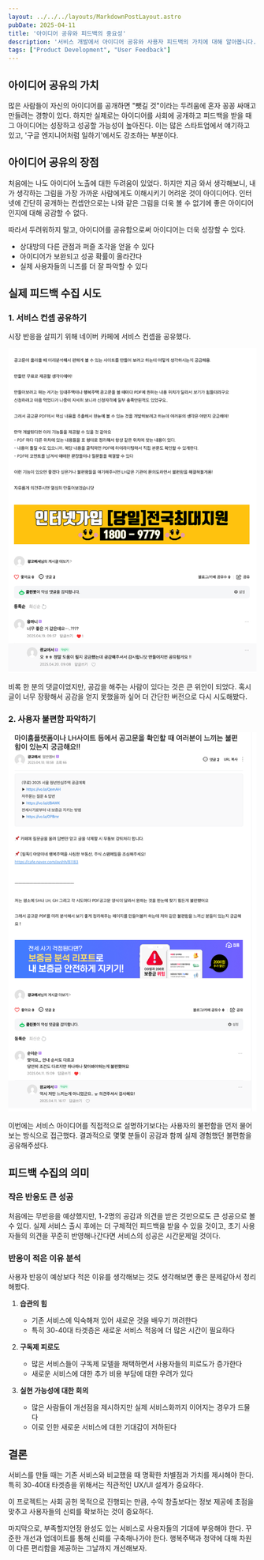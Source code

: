 ```yaml
---
layout: ../../../layouts/MarkdownPostLayout.astro
pubDate: 2025-04-11
title: '아이디어 공유와 피드백의 중요성'
description: '서비스 개발에서 아이디어 공유와 사용자 피드백의 가치에 대해 알아봅니다.'
tags: ["Product Development", "User Feedback"]
---
```


## 아이디어 공유의 가치

많은 사람들이 자신의 아이디어를 공개하면 "뺏길 것"이라는 두려움에 혼자 꽁꽁 싸매고 만들려는 경향이 있다. 하지만 실제로는 아이디어를 사회에 공개하고 피드백을 받을 때 그 아이디어는 성장하고 성공할 가능성이 높아진다. 이는 많은 스타트업에서 얘기하고 있고, '구글 엔지니어처럼 일하기'에서도 강조하는 부분이다.

## 아이디어 공유의 장점

처음에는 나도 아이디어 노출에 대한 두려움이 있었다. 하지만 지금 와서 생각해보니, 내가 생각하는 그림을 가장 가까운 사람에게도 이해시키기 어려운 것이 아이디어다. 인터넷에 간단히 공개하는 컨셉안으로는 나와 같은 그림을 더욱 볼 수 없기에 좋은 아이디어인지에 대해 공감할 수 없다.

따라서 두려워하지 말고, 아이디어를 공유함으로써 아이디어는 더욱 성장할 수 있다.

- 상대방의 다른 관점과 퍼즐 조각을 얻을 수 있다
- 아이디어가 보완되고 성공 확률이 올라간다
- 실제 사용자들의 니즈를 더 잘 파악할 수 있다

## 실제 피드백 수집 시도

### 1. 서비스 컨셉 공유하기

시장 반응을 살피기 위해 네이버 카페에 서비스 컨셉을 공유했다.

![](../images/2025-05-06-10-08-47.png)

비록 한 분의 댓글이었지만, 공감을 해주는 사람이 있다는 것은 큰 위안이 되었다. 혹시 글이 너무 장황해서 공감을 얻지 못했을까 싶어 더 간단한 버전으로 다시 시도해봤다.

### 2. 사용자 불편함 파악하기

![](../images/2025-05-06-10-15-21.png)

이번에는 서비스 아이디어를 직접적으로 설명하기보다는 사용자의 불편함을 먼저 물어보는 방식으로 접근했다. 결과적으로 몇몇 분들이 공감과 함께 실제 경험했던 불편함을 공유해주셨다.

## 피드백 수집의 의미

### 작은 반응도 큰 성공

처음에는 무반응을 예상했지만, 1-2명의 공감과 의견을 받은 것만으로도 큰 성공으로 볼 수 있다. 실제 서비스 출시 후에는 더 구체적인 피드백을 받을 수 있을 것이고, 초기 사용자들의 의견을 꾸준히 반영해나간다면 서비스의 성공은 시간문제일 것이다.

### 반응이 적은 이유 분석

사용자 반응이 예상보다 적은 이유를 생각해보는 것도 생각해보면 좋은 문제같아서 정리해봤다.

1. **습관의 힘**
   - 기존 서비스에 익숙해져 있어 새로운 것을 배우기 꺼려한다
   - 특히 30-40대 타겟층은 새로운 서비스 적응에 더 많은 시간이 필요하다

2. **구독제 피로도**
   - 많은 서비스들이 구독제 모델을 채택하면서 사용자들의 피로도가 증가한다
   - 새로운 서비스에 대한 추가 비용 부담에 대한 우려가 있다

3. **실현 가능성에 대한 회의**
   - 많은 사람들이 개선점을 제시하지만 실제 서비스화까지 이어지는 경우가 드물다
   - 이로 인한 새로운 서비스에 대한 기대감이 저하된다

## 결론

서비스를 만들 때는 기존 서비스와 비교했을 때 명확한 차별점과 가치를 제시해야 한다. 특히 30-40대 타겟층을 위해서는 직관적인 UX/UI 설계가 중요하다. 

이 프로젝트는 사회 공헌 목적으로 진행되는 만큼, 수익 창출보다는 정보 제공에 초점을 맞추고 사용자들의 신뢰를 확보하는 것이 중요하다.

마지막으로, 부족할지언정 완성도 있는 서비스로 사용자들의 기대에 부응해야 한다. 꾸준한 개선과 업데이트를 통해 신뢰를 구축해나가야 한다. 행복주택과 청약에 대해 차원이 다른 편리함을 제공하는 그날까지 개선해보자.